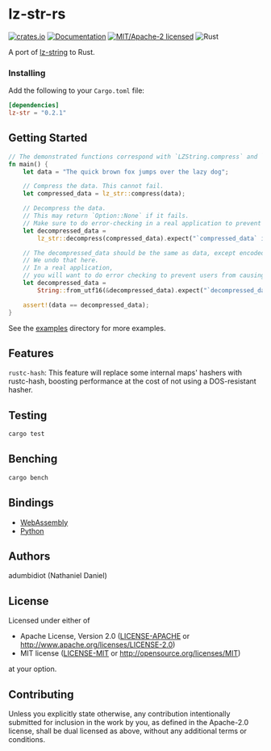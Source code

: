 # lz-str-rs
[![crates.io](https://img.shields.io/crates/v/lz-str.svg)](https://crates.io/crates/lz-str)
[![Documentation](https://docs.rs/lz-str/badge.svg)](https://docs.rs/lz-str)
[![MIT/Apache-2 licensed](https://img.shields.io/crates/l/lz-str.svg)](./LICENSE-APACHE)
![Rust](https://github.com/adumbidiot/lz-str-rs/workflows/Rust/badge.svg)

A port of [lz-string](https://github.com/pieroxy/lz-string) to Rust. 

### Installing

Add the following to your `Cargo.toml` file:

```toml
[dependencies]
lz-str = "0.2.1"
```

## Getting Started

```rust
// The demonstrated functions correspond with `LZString.compress` and `LZString.decompress` from the JS version.
fn main() {
    let data = "The quick brown fox jumps over the lazy dog";

    // Compress the data. This cannot fail.
    let compressed_data = lz_str::compress(data);

    // Decompress the data.
    // This may return `Option::None` if it fails.
    // Make sure to do error-checking in a real application to prevent crashes!
    let decompressed_data =
        lz_str::decompress(compressed_data).expect("`compressed_data` is invalid");

    // The decompressed_data should be the same as data, except encoded as UTF16.
    // We undo that here.
    // In a real application,
    // you will want to do error checking to prevent users from causing crashes with invalid data.
    let decompressed_data =
        String::from_utf16(&decompressed_data).expect("`decompressed_data` is not valid UTF16");

    assert!(data == decompressed_data);
}
```

See the [examples](https://github.com/adumbidiot/lz-str-rs/tree/master/examples) directory for more examples.

## Features
`rustc-hash`: This feature will replace some internal maps' hashers with rustc-hash, 
boosting performance at the cost of not using a DOS-resistant hasher.

## Testing
```bash
cargo test
```

## Benching
```bash
cargo bench
```

## Bindings
* [WebAssembly](bindings/lz-str-wasm)
* [Python](bindings/lz-str-py)

## Authors
adumbidiot (Nathaniel Daniel)

## License
Licensed under either of
 * Apache License, Version 2.0
   ([LICENSE-APACHE](LICENSE-APACHE) or http://www.apache.org/licenses/LICENSE-2.0)
 * MIT license
   ([LICENSE-MIT](LICENSE-MIT) or http://opensource.org/licenses/MIT)

at your option.

## Contributing
Unless you explicitly state otherwise, any contribution intentionally submitted
for inclusion in the work by you, as defined in the Apache-2.0 license, shall be
dual licensed as above, without any additional terms or conditions.
